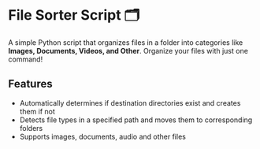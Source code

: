 # File Sorter Script 🗂️

A simple Python script that organizes files in a folder into categories like **Images, Documents, Videos, and Other**. Organize your files with just one command!  

## Features
- Automatically determines if destination directories exist and creates them if not
- Detects file types in a specified path and moves them to corresponding folders
- Supports images, documents, audio and other files


